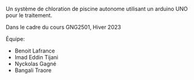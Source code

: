 Un système de chloration de piscine autonome utilisant un arduino UNO pour le traitement.

Dans le cadre du cours GNG2501, Hiver 2023

Équipe:
- Benoit Lafrance
- Imad Eddin Tijani
- Nyckolas Gagné
- Bangali Traore
